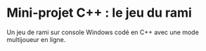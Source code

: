 # Mini-projet C++ : le jeu du rami
Un jeu de rami sur console Windows codé en C++ avec une mode multijoueur en ligne.
